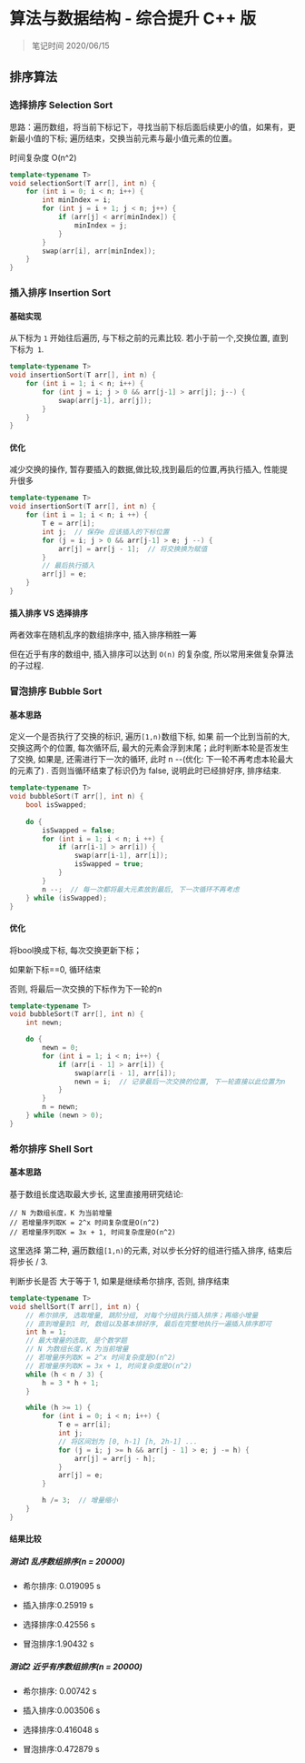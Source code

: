 # 算法与数据结构 - 综合提升 C++ 版

> 笔记时间 2020/06/15

## 排序算法

### 选择排序 Selection Sort

思路：遍历数组，将当前下标记下，寻找当前下标后面后续更小的值，如果有，更新最小值的下标; 遍历结束，交换当前元素与最小值元素的位置。

时间复杂度 O(n^2)

```cpp
template<typename T>
void selectionSort(T arr[], int n) {
    for (int i = 0; i < n; i++) {
        int minIndex = i;
        for (int j = i + 1; j < n; j++) {
            if (arr[j] < arr[minIndex]) {
                minIndex = j;
            }
        }
        swap(arr[i], arr[minIndex]);
    }
}
```

### 插入排序 Insertion Sort

#### 基础实现

从下标为 `1` 开始往后遍历, 与下标之前的元素比较. 若小于前一个,交换位置, 直到下标为` 1`.

```cpp
template<typename T>
void insertionSort(T arr[], int n) {
    for (int i = 1; i < n; i++) {
        for (int j = i; j > 0 && arr[j-1] > arr[j]; j--) {
            swap(arr[j-1], arr[j]);
        }
    }
}
```

#### 优化

减少交换的操作, 暂存要插入的数据,做比较,找到最后的位置,再执行插入, 性能提升很多

```cpp
template<typename T>
void insertionSort(T arr[], int n) {
    for (int i = 1; i < n; i ++) {
        T e = arr[i];
        int j;  // 保存e 应该插入的下标位置
        for (j = i; j > 0 && arr[j-1] > e; j --) {
            arr[j] = arr[j - 1];  // 将交换换为赋值
        }
        // 最后执行插入
        arr[j] = e;
    }
}
```

#### 插入排序 VS 选择排序

两者效率在随机乱序的数组排序中, 插入排序稍胜一筹

但在近乎有序的数组中, 插入排序可以达到 `O(n)` 的复杂度, 所以常用来做复杂算法的子过程.

### 冒泡排序 Bubble Sort

#### 基本思路

定义一个是否执行了交换的标识,  遍历`[1,n)`数组下标, 如果 前一个比到当前的大, 交换这两个的位置, 每次循环后, 最大的元素会浮到末尾；此时判断本轮是否发生了交换, 如果是, 还需进行下一次的循环, 此时 n --(优化: 下一轮不再考虑本轮最大的元素了) . 否则当循环结束了标识仍为 false, 说明此时已经排好序, 排序结束.

```cpp
template<typename T>
void bubbleSort(T arr[], int n) {
    bool isSwapped;
    
    do {
        isSwapped = false;
        for (int i = 1; i < n; i ++) {
            if (arr[i-1] > arr[i]) {
                swap(arr[i-1], arr[i]);
                isSwapped = true;
            }
        }
        n --;  // 每一次都将最大元素放到最后, 下一次循环不再考虑
    } while (isSwapped);
}
```

#### 优化

将bool换成下标, 每次交换更新下标；

如果新下标==0, 循环结束

否则, 将最后一次交换的下标作为下一轮的n

```cpp
template<typename T>
void bubbleSort(T arr[], int n) {
    int newn;

    do {
        newn = 0;
        for (int i = 1; i < n; i++) {
            if (arr[i - 1] > arr[i]) {
                swap(arr[i - 1], arr[i]);
                newn = i;  // 记录最后一次交换的位置, 下一轮直接以此位置为n
            }
        }
        n = newn;
    } while (newn > 0);
}
```



### 希尔排序 Shell Sort

#### 基本思路

基于数组长度选取最大步长, 这里直接用研究结论:

```
// N 为数组长度，K 为当前增量
// 若增量序列取K = 2^x 时间复杂度是O(n^2)
// 若增量序列取K = 3x + 1, 时间复杂度是O(n^2)
```

这里选择 第二种, 遍历数组`[1,n)`的元素, 对以步长分好的组进行插入排序, 结束后将步长 / 3.

判断步长是否 大于等于 1, 如果是继续希尔排序, 否则, 排序结束

```cpp
template<typename T>
void shellSort(T arr[], int n) {
    // 希尔排序, 选取增量, 跳阶分组, 对每个分组执行插入排序；再缩小增量
    // 直到增量到1 时, 数组以及基本排好序, 最后在完整地执行一遍插入排序即可
    int h = 1;
    // 最大增量的选取, 是个数学题
    // N 为数组长度，K 为当前增量
    // 若增量序列取K = 2^x 时间复杂度是O(n^2)
    // 若增量序列取K = 3x + 1, 时间复杂度是O(n^2)
    while (h < n / 3) {
        h = 3 * h + 1;
    }

    while (h >= 1) {
        for (int i = 0; i < n; i++) {
            T e = arr[i];
            int j;
            // 将区间划为 [0, h-1] [h, 2h-1] ...
            for (j = i; j >= h && arr[j - 1] > e; j -= h) {
                arr[j] = arr[j - h];
            }
            arr[j] = e;
        }

        h /= 3;  // 增量缩小
    }
}
```

#### 结果比较

##### 测试1 乱序数组排序(n = 20000)

- 希尔排序: 0.019095 s

- 插入排序:0.25919 s
- 选择排序:0.42556 s
- 冒泡排序:1.90432 s

##### 测试2 近乎有序数组排序(n = 20000)

- 希尔排序: 0.00742 s

- 插入排序:0.003506 s
- 选择排序:0.416048 s
- 冒泡排序:0.472879 s

